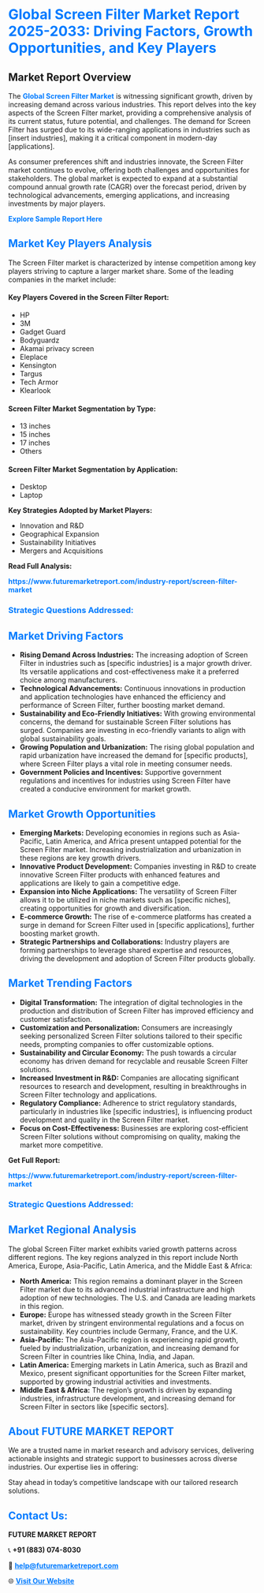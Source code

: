 <h1 style="color: #007BFF;">Global Screen Filter Market Report 2025-2033: Driving Factors, Growth Opportunities, and Key Players</h1>

<section id="overview">
<h2>Market Report Overview</h2>
<p>The <a href="https://www.futuremarketreport.com/industry-report/screen-filter-market" style="color: #007BFF; text-decoration: none;"><strong>Global Screen Filter Market</strong></a> is witnessing significant growth, driven by increasing demand across various industries. This report delves into the key aspects of the Screen Filter market, providing a comprehensive analysis of its current status, future potential, and challenges. The demand for Screen Filter has surged due to its wide-ranging applications in industries such as [insert industries], making it a critical component in modern-day [applications].</p>
<p>As consumer preferences shift and industries innovate, the Screen Filter market continues to evolve, offering both challenges and opportunities for stakeholders. The global market is expected to expand at a substantial compound annual growth rate (CAGR) over the forecast period, driven by technological advancements, emerging applications, and increasing investments by major players.</p>
</section>

<section id="overview">
<p><a href="https://www.futuremarketreport.com/request-sample/reportId=57446" style="color: #007BFF; text-decoration: none;"><strong>Explore Sample Report Here</strong></a></p>
</section>

<section id="key-players">
<h2 style="color: #007BFF;">Market Key Players Analysis</h2>
<p>The Screen Filter market is characterized by intense competition among key players striving to capture a larger market share. Some of the leading companies in the market include:</p>
<h4>Key Players Covered in the Screen Filter Report:</h4>
<ul><li>HP</li><li>3M</li><li>Gadget Guard</li><li>Bodyguardz</li><li>Akamai privacy screen</li><li>Eleplace</li><li>Kensington</li><li>Targus</li><li>Tech Armor</li><li>Klearlook</li></ul>
<h4>Screen Filter Market Segmentation by Type:</h4>
<ul><li>13 inches</li><li>15 inches</li><li>17 inches</li><li>Others</li></ul>

<h4>Screen Filter Market Segmentation by Application:</h4>
<ul><li>Desktop</li><li>Laptop</li></ul>
<p><strong>Key Strategies Adopted by Market Players:</strong></p>
<ul>
<li>Innovation and R&D</li>
<li>Geographical Expansion</li>
<li>Sustainability Initiatives</li>
<li>Mergers and Acquisitions</li>
</ul>
</section>

<section>
<p><strong>Read Full Analysis: </strong></p><a href="https://www.futuremarketreport.com/industry-report/screen-filter-market" style="color: #007BFF; text-decoration: none;"><strong>https://www.futuremarketreport.com/industry-report/screen-filter-market</strong></a>
<h3 style="color: #007BFF;">Strategic Questions Addressed:</h3>
</section>

<section id="driving-factors">
<h2 style="color: #007BFF;">Market Driving Factors</h2>
<ul>
<li><strong>Rising Demand Across Industries:</strong> The increasing adoption of Screen Filter in industries such as [specific industries] is a major growth driver. Its versatile applications and cost-effectiveness make it a preferred choice among manufacturers.</li>
<li><strong>Technological Advancements:</strong> Continuous innovations in production and application technologies have enhanced the efficiency and performance of Screen Filter, further boosting market demand.</li>
<li><strong>Sustainability and Eco-Friendly Initiatives:</strong> With growing environmental concerns, the demand for sustainable Screen Filter solutions has surged. Companies are investing in eco-friendly variants to align with global sustainability goals.</li>
<li><strong>Growing Population and Urbanization:</strong> The rising global population and rapid urbanization have increased the demand for [specific products], where Screen Filter plays a vital role in meeting consumer needs.</li>
<li><strong>Government Policies and Incentives:</strong> Supportive government regulations and incentives for industries using Screen Filter have created a conducive environment for market growth.</li>
</ul>
</section>

<section id="growth-opportunities">
<h2 style="color: #007BFF;">Market Growth Opportunities</h2>
<ul>
<li><strong>Emerging Markets:</strong> Developing economies in regions such as Asia-Pacific, Latin America, and Africa present untapped potential for the Screen Filter market. Increasing industrialization and urbanization in these regions are key growth drivers.</li>
<li><strong>Innovative Product Development:</strong> Companies investing in R&D to create innovative Screen Filter products with enhanced features and applications are likely to gain a competitive edge.</li>
<li><strong>Expansion into Niche Applications:</strong> The versatility of Screen Filter allows it to be utilized in niche markets such as [specific niches], creating opportunities for growth and diversification.</li>
<li><strong>E-commerce Growth:</strong> The rise of e-commerce platforms has created a surge in demand for Screen Filter used in [specific applications], further boosting market growth.</li>
<li><strong>Strategic Partnerships and Collaborations:</strong> Industry players are forming partnerships to leverage shared expertise and resources, driving the development and adoption of Screen Filter products globally.</li>
</ul>
</section>

<section id="trending-factors">
<h2 style="color: #007BFF;">Market Trending Factors</h2>
<ul>
<li><strong>Digital Transformation:</strong> The integration of digital technologies in the production and distribution of Screen Filter has improved efficiency and customer satisfaction.</li>
<li><strong>Customization and Personalization:</strong> Consumers are increasingly seeking personalized Screen Filter solutions tailored to their specific needs, prompting companies to offer customizable options.</li>
<li><strong>Sustainability and Circular Economy:</strong> The push towards a circular economy has driven demand for recyclable and reusable Screen Filter solutions.</li>
<li><strong>Increased Investment in R&D:</strong> Companies are allocating significant resources to research and development, resulting in breakthroughs in Screen Filter technology and applications.</li>
<li><strong>Regulatory Compliance:</strong> Adherence to strict regulatory standards, particularly in industries like [specific industries], is influencing product development and quality in the Screen Filter market.</li>
<li><strong>Focus on Cost-Effectiveness:</strong> Businesses are exploring cost-efficient Screen Filter solutions without compromising on quality, making the market more competitive.</li>
</ul>
</section>

<section>
<p><strong>Get Full Report: </strong></p><a href="https://www.futuremarketreport.com/industry-report/screen-filter-market" style="color: #007BFF; text-decoration: none;"><strong>https://www.futuremarketreport.com/industry-report/screen-filter-market</strong></a>
<h3 style="color: #007BFF;">Strategic Questions Addressed:</h3>
</section>


<section id="regional-analysis">
<h2 style="color: #007BFF;">Market Regional Analysis</h2>
<p>The global Screen Filter market exhibits varied growth patterns across different regions. The key regions analyzed in this report include North America, Europe, Asia-Pacific, Latin America, and the Middle East & Africa:</p>
<ul>
<li><strong>North America:</strong> This region remains a dominant player in the Screen Filter market due to its advanced industrial infrastructure and high adoption of new technologies. The U.S. and Canada are leading markets in this region.</li>
<li><strong>Europe:</strong> Europe has witnessed steady growth in the Screen Filter market, driven by stringent environmental regulations and a focus on sustainability. Key countries include Germany, France, and the U.K.</li>
<li><strong>Asia-Pacific:</strong> The Asia-Pacific region is experiencing rapid growth, fueled by industrialization, urbanization, and increasing demand for Screen Filter in countries like China, India, and Japan.</li>
<li><strong>Latin America:</strong> Emerging markets in Latin America, such as Brazil and Mexico, present significant opportunities for the Screen Filter market, supported by growing industrial activities and investments.</li>
<li><strong>Middle East & Africa:</strong> The region’s growth is driven by expanding industries, infrastructure development, and increasing demand for Screen Filter in sectors like [specific sectors].</li>
</ul>
</section>

<footer>
<h2 style="color: #007BFF;">About FUTURE MARKET REPORT</h2>
<p>We are a trusted name in market research and advisory services, delivering actionable insights and strategic support to businesses across diverse industries. Our expertise lies in offering:</p>

<p>Stay ahead in today’s competitive landscape with our tailored research solutions.</p>

<h2 style="color: #007BFF;">Contact Us:</h2>
<p><strong>FUTURE MARKET REPORT</strong></p>
<p>📞 <strong>+91 (883) 074-8030</strong></p>
<p>📧 <strong><a href="mailto:help@futuremarketreport.com" style="color: #007BFF;">help@futuremarketreport.com</a></strong></p>
<p>🌐 <strong><a href="https://www.futuremarketreport.com/" style="color: #007BFF;">Visit Our Website</a></strong></p>
</footer>